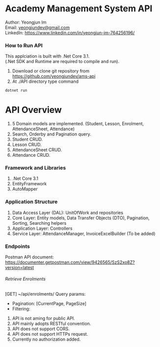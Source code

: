 # Academy Management System API

Author: Yeongjun Im  
Email: yeongjundev@gmail.com  
LinkedIn: https://www.linkedin.com/in/yeongjun-im-764256196/

### How to Run API

This applciation is built with .Net Core 3.1.  
(.Net SDK and Runtime are required to compile and run).

1. Download or clone git repository from https://github.com/yeongjundev/ams-api
2. At ./API directory type command

```
dotnet run
```

# API Overview

1. 5 Domain models are implemented. (Student, Lesson, Enrolment, AttendanceSheet, Attendance)
2. Search, Orderby and Pagination query.
3. Student CRUD.
4. Lesson CRUD.
5. AttendanceSheet CRUD.
6. Attendance CRUD.

### Framework and Libraries

1. .Net Core 3.1
2. EntityFramework
3. AutoMapper

### Application Structure

1. Data Access Layer (DAL): UnitOfWork and repositories
2. Core Layer: Entity models, Data Transfer Objects (DTO), Pagination, Sorting, Searching helpers
3. Application Layer: Controllers
4. Service Layer: AttendanceManager, InvoiceExcelBuilder (To be added)

### Endpoints

Postman API document: https://documenter.getpostman.com/view/9426565/SzS2xo8Z?version=latest

###### Retrieve Enrolments

[GET] ~/api/enrolments/
Query params:

- Pagination: [CurrentPage, PageSize]
- Filtering:

<!-- # Database Schema

# Technical Decisions

1. The number of end-user is not many (the number of staff, maximum 10),
   Thus, multiple small size request is chosen rather than sole big size request.

# Business Logical Decisions -->

1. API is not aming for public API.
2. API mainly adopts RESTful convention.
3. API does not support CORS.
4. API does not support HTTPs request.
5. Currently no authorization added.
